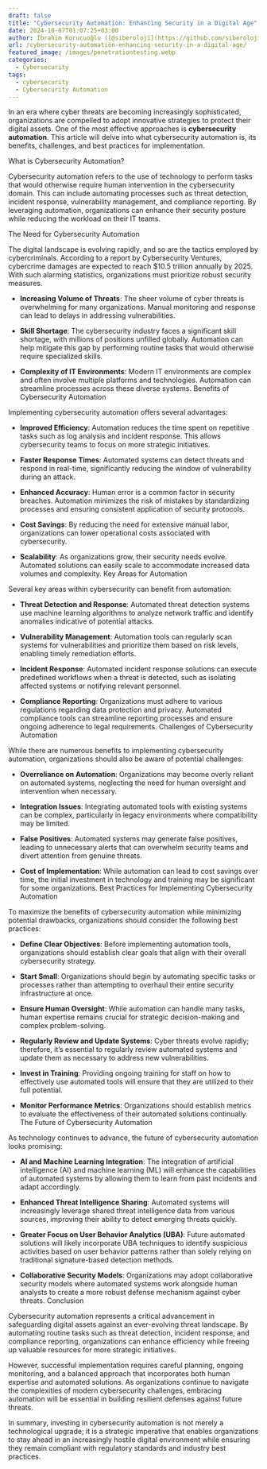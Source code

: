 ```yaml
---
draft: false
title: "Cybersecurity Automation: Enhancing Security in a Digital Age"
date: 2024-10-07T01:07:25+03:00
author: İbrahim Korucuoğlu ([@siberoloji](https://github.com/siberoloji))
url: /cybersecurity-automation-enhancing-security-in-a-digital-age/
featured_image: /images/penetrationtesting.webp
categories:
  - Cybersecurity
tags:
  - cybersecurity
  - Cybersecurity Automation
---
```



In an era where cyber threats are becoming increasingly sophisticated, organizations are compelled to adopt innovative strategies to protect their digital assets. One of the most effective approaches is **cybersecurity automation**. This article will delve into what cybersecurity automation is, its benefits, challenges, and best practices for implementation.



What is Cybersecurity Automation?



Cybersecurity automation refers to the use of technology to perform tasks that would otherwise require human intervention in the cybersecurity domain. This can include automating processes such as threat detection, incident response, vulnerability management, and compliance reporting. By leveraging automation, organizations can enhance their security posture while reducing the workload on their IT teams.



The Need for Cybersecurity Automation



The digital landscape is evolving rapidly, and so are the tactics employed by cybercriminals. According to a report by Cybersecurity Ventures, cybercrime damages are expected to reach $10.5 trillion annually by 2025. With such alarming statistics, organizations must prioritize robust security measures.


* **Increasing Volume of Threats**: The sheer volume of cyber threats is overwhelming for many organizations. Manual monitoring and response can lead to delays in addressing vulnerabilities.

* **Skill Shortage**: The cybersecurity industry faces a significant skill shortage, with millions of positions unfilled globally. Automation can help mitigate this gap by performing routine tasks that would otherwise require specialized skills.

* **Complexity of IT Environments**: Modern IT environments are complex and often involve multiple platforms and technologies. Automation can streamline processes across these diverse systems.
Benefits of Cybersecurity Automation



Implementing cybersecurity automation offers several advantages:


* **Improved Efficiency**: Automation reduces the time spent on repetitive tasks such as log analysis and incident response. This allows cybersecurity teams to focus on more strategic initiatives.

* **Faster Response Times**: Automated systems can detect threats and respond in real-time, significantly reducing the window of vulnerability during an attack.

* **Enhanced Accuracy**: Human error is a common factor in security breaches. Automation minimizes the risk of mistakes by standardizing processes and ensuring consistent application of security protocols.

* **Cost Savings**: By reducing the need for extensive manual labor, organizations can lower operational costs associated with cybersecurity.

* **Scalability**: As organizations grow, their security needs evolve. Automated solutions can easily scale to accommodate increased data volumes and complexity.
Key Areas for Automation



Several key areas within cybersecurity can benefit from automation:


* **Threat Detection and Response**: Automated threat detection systems use machine learning algorithms to analyze network traffic and identify anomalies indicative of potential attacks.

* **Vulnerability Management**: Automation tools can regularly scan systems for vulnerabilities and prioritize them based on risk levels, enabling timely remediation efforts.

* **Incident Response**: Automated incident response solutions can execute predefined workflows when a threat is detected, such as isolating affected systems or notifying relevant personnel.

* **Compliance Reporting**: Organizations must adhere to various regulations regarding data protection and privacy. Automated compliance tools can streamline reporting processes and ensure ongoing adherence to legal requirements.
Challenges of Cybersecurity Automation



While there are numerous benefits to implementing cybersecurity automation, organizations should also be aware of potential challenges:


* **Overreliance on Automation**: Organizations may become overly reliant on automated systems, neglecting the need for human oversight and intervention when necessary.

* **Integration Issues**: Integrating automated tools with existing systems can be complex, particularly in legacy environments where compatibility may be limited.

* **False Positives**: Automated systems may generate false positives, leading to unnecessary alerts that can overwhelm security teams and divert attention from genuine threats.

* **Cost of Implementation**: While automation can lead to cost savings over time, the initial investment in technology and training may be significant for some organizations.
Best Practices for Implementing Cybersecurity Automation



To maximize the benefits of cybersecurity automation while minimizing potential drawbacks, organizations should consider the following best practices:


* **Define Clear Objectives**: Before implementing automation tools, organizations should establish clear goals that align with their overall cybersecurity strategy.

* **Start Small**: Organizations should begin by automating specific tasks or processes rather than attempting to overhaul their entire security infrastructure at once.

* **Ensure Human Oversight**: While automation can handle many tasks, human expertise remains crucial for strategic decision-making and complex problem-solving.

* **Regularly Review and Update Systems**: Cyber threats evolve rapidly; therefore, it’s essential to regularly review automated systems and update them as necessary to address new vulnerabilities.

* **Invest in Training**: Providing ongoing training for staff on how to effectively use automated tools will ensure that they are utilized to their full potential.

* **Monitor Performance Metrics**: Organizations should establish metrics to evaluate the effectiveness of their automated solutions continually.
The Future of Cybersecurity Automation



As technology continues to advance, the future of cybersecurity automation looks promising:


* **AI and Machine Learning Integration**: The integration of artificial intelligence (AI) and machine learning (ML) will enhance the capabilities of automated systems by allowing them to learn from past incidents and adapt accordingly.

* **Enhanced Threat Intelligence Sharing**: Automated systems will increasingly leverage shared threat intelligence data from various sources, improving their ability to detect emerging threats quickly.

* **Greater Focus on User Behavior Analytics (UBA)**: Future automated solutions will likely incorporate UBA techniques to identify suspicious activities based on user behavior patterns rather than solely relying on traditional signature-based detection methods.

* **Collaborative Security Models**: Organizations may adopt collaborative security models where automated systems work alongside human analysts to create a more robust defense mechanism against cyber threats.
Conclusion



Cybersecurity automation represents a critical advancement in safeguarding digital assets against an ever-evolving threat landscape. By automating routine tasks such as threat detection, incident response, and compliance reporting, organizations can enhance efficiency while freeing up valuable resources for more strategic initiatives.



However, successful implementation requires careful planning, ongoing monitoring, and a balanced approach that incorporates both human expertise and automated solutions. As organizations continue to navigate the complexities of modern cybersecurity challenges, embracing automation will be essential in building resilient defenses against future threats.



In summary, investing in cybersecurity automation is not merely a technological upgrade; it is a strategic imperative that enables organizations to stay ahead in an increasingly hostile digital environment while ensuring they remain compliant with regulatory standards and industry best practices.
